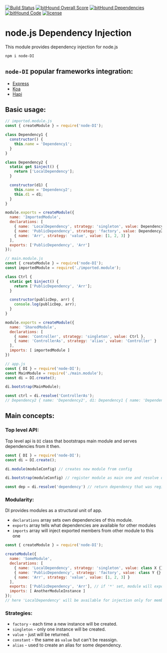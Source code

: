 [![Build Status](https://travis-ci.org/IvanProdaiko94/node-DI.svg?branch=master)](https://travis-ci.org/IvanProdaiko94/node-DI)
[![bitHound Overall Score](https://www.bithound.io/github/IvanProdaiko94/node-DI/badges/score.svg)](https://www.bithound.io/github/IvanProdaiko94/node-DI)
[![bitHound Dependencies](https://www.bithound.io/github/IvanProdaiko94/node-DI/badges/dependencies.svg)](https://www.bithound.io/github/IvanProdaiko94/node-DI/master/dependencies/npm)
[![bitHound Code](https://www.bithound.io/github/IvanProdaiko94/node-DI/badges/code.svg)](https://www.bithound.io/github/IvanProdaiko94/node-DI)
[![license](https://img.shields.io/github/license/mashape/apistatus.svg)]()

# node.js Dependency Injection
This module provides dependency injection for node.js

```bash
npm i node-DI
```

## `node-DI` popular frameworks integration:

- [Express](./examples/express.js) 
- [Koa](./examples/koa.js) 
- [Hapi](./examples/hapi.js)

## Basic usage:

```javascript
// imported.module.js
const { createModule } = require('node-DI');

class Dependency1 {
  constructor() {
    this.name = 'Dependency1';
  }
}

class Dependency2 {
  static get $inject() {
    return ['LocalDependency'];
  }

  constructor(d1) {
    this.name = 'Dependency2';
    this.d1 = d1;
  }
}

module.exports = createModule({
  name: 'ImportedModule',
  declarations: [
    { name: 'LocalDependency', strategy: 'singleton', value: Dependency1 },
    { name: 'PublicDependency', strategy: 'factory', value: Dependency2 },
    { name: 'Arr', strategy: 'value', value: [1, 2, 3] }
  ],
  exports: ['PublicDependency', 'Arr']
});
```

```javascript
// main.module.js
const { createModule } = require('node-DI');
const importedModule = require('./imported.module');

class Ctrl {
  static get $inject() {
    return ['PublicDependency', 'Arr'];
  }

  constructor(publicDep, arr) {
    console.log(publicDep, arr);
  }
}

module.exports = createModule({
  name: 'SharedModule',
  declarations: [
    { name: 'Controller', strategy: 'singleton', value: Ctrl },
    { name: 'ControllerAs', strategy: 'alias', value: 'Controller' }
  ],
  imports: [ importedModule ]
})
```

```javascript
// app.js
const { DI } = require('node-DI');
const MainModule = require('./main.module');
const di = DI.create();

di.bootstrap(MainModule);

const ctrl = di.resolve('ControllerAs');
// Dependency2 { name: 'Dependency2', d1: Dependency1 { name: 'Dependency1' } } [ 1, 2, 3 ]
```

## Main concepts:

### Top level API:
Top level api is `DI` class that bootstraps main module and serves dependencies from it then.

```javascript
const { DI } = require('node-DI');
const di = DI.create();

di.module(moduleConfig) // creates new module from config

di.bootstrap(moduleConfig) // register module as main one and resolve dependencies from it

const dep = di.resolve('dependency') // return dependency that was registered to bootstrapped module according to its strategy
```

### Modularity:

DI provides modules as a structural unit of app.
- `declarations` array sets own dependencies of this module.
- `exports` array tells what dependencies are available for other modules
- `imports` array will inject exported members from other module to this one

```javascript
const { createModule } = require('node-DI');

createModule({
  name: 'SomeModule',
  declarations: [
    { name: 'LocalDependency', strategy: 'singleton', value: class X {} },
    { name: 'PublicDependency', strategy: 'factory', value: class Y {} },
    { name: 'Arr', strategy: 'value', value: [1, 2, 3] }
  ],
  exports: ['PublicDependency', 'Arr'], // if '*' set, module will export all of the dependencies including imported 
  imports: [ AnotherModuleInstance ]
});
// here 'LocalDependency' will be available for injection only for members of this module. 
```

### Strategies:
- `factory` - each time a new instance will be created.
- `singleton` - only one instance will be created.
- `value` - just will be returned.
- `constant` - the same as `value` but can't be reassign.
- `alias` - used to create an alias for some dependency.